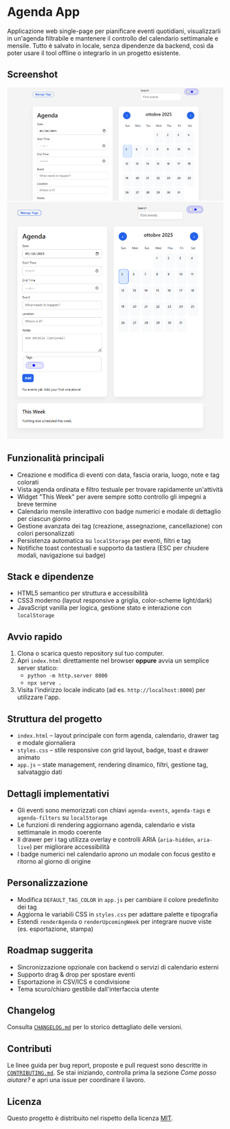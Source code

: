 # Agenda App

Applicazione web single-page per pianificare eventi quotidiani, visualizzarli in un'agenda filtrabile e mantenere il controllo del calendario settimanale e mensile. Tutto è salvato in locale, senza dipendenze da backend, così da poter usare il tool offline o integrarlo in un progetto esistente.

## Screenshot
![Schermata iniziale dell'agenda](screenshots/home1.png "Vista generale con agenda, calendario e drawer tag")
![Gestione dettagli evento](screenshots/home2.png "Modifica di un evento con tag e note personalizzate")

## Funzionalità principali
- Creazione e modifica di eventi con data, fascia oraria, luogo, note e tag colorati
- Vista agenda ordinata e filtro testuale per trovare rapidamente un'attività
- Widget "This Week" per avere sempre sotto controllo gli impegni a breve termine
- Calendario mensile interattivo con badge numerici e modale di dettaglio per ciascun giorno
- Gestione avanzata dei tag (creazione, assegnazione, cancellazione) con colori personalizzati
- Persistenza automatica su `localStorage` per eventi, filtri e tag
- Notifiche toast contestuali e supporto da tastiera (ESC per chiudere modali, navigazione sui badge)

## Stack e dipendenze
- HTML5 semantico per struttura e accessibilità
- CSS3 moderno (layout responsive a griglia, color-scheme light/dark)
- JavaScript vanilla per logica, gestione stato e interazione con `localStorage`

## Avvio rapido
1. Clona o scarica questo repository sul tuo computer.
2. Apri `index.html` direttamente nel browser **oppure** avvia un semplice server statico:
   - `python -m http.server 8000`
   - `npx serve .`
3. Visita l'indirizzo locale indicato (ad es. `http://localhost:8000`) per utilizzare l'app.

## Struttura del progetto
- `index.html` – layout principale con form agenda, calendario, drawer tag e modale giornaliera
- `styles.css` – stile responsive con grid layout, badge, toast e drawer animato
- `app.js` – state management, rendering dinamico, filtri, gestione tag, salvataggio dati

## Dettagli implementativi
- Gli eventi sono memorizzati con chiavi `agenda-events`, `agenda-tags` e `agenda-filters` su `localStorage`
- Le funzioni di rendering aggiornano agenda, calendario e vista settimanale in modo coerente
- Il drawer per i tag utilizza overlay e controlli ARIA (`aria-hidden`, `aria-live`) per migliorare accessibilità
- I badge numerici nel calendario aprono un modale con focus gestito e ritorno al giorno di origine

## Personalizzazione
- Modifica `DEFAULT_TAG_COLOR` in `app.js` per cambiare il colore predefinito dei tag
- Aggiorna le variabili CSS in `styles.css` per adattare palette e tipografia
- Estendi `renderAgenda` o `renderUpcomingWeek` per integrare nuove viste (es. esportazione, stampa)

## Roadmap suggerita
- Sincronizzazione opzionale con backend o servizi di calendario esterni
- Supporto drag & drop per spostare eventi
- Esportazione in CSV/ICS e condivisione
- Tema scuro/chiaro gestibile dall'interfaccia utente

## Changelog
Consulta [`CHANGELOG.md`](CHANGELOG.md) per lo storico dettagliato delle versioni.

## Contributi
Le linee guida per bug report, proposte e pull request sono descritte in [`CONTRIBUTING.md`](CONTRIBUTING.md). Se stai iniziando, controlla prima la sezione *Come posso aiutare?* e apri una issue per coordinare il lavoro.

## Licenza
Questo progetto è distribuito nel rispetto della licenza [MIT](LICENSE).
